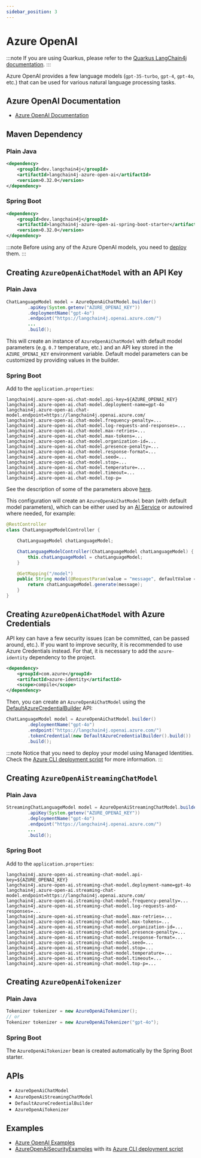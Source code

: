 ```yaml
---
sidebar_position: 3
---
```


# Azure OpenAI

:::note
If you are using Quarkus, please refer to the
[Quarkus LangChain4j documentation](https://docs.quarkiverse.io/quarkus-langchain4j/dev/openai.html#_azure_openai).
:::

Azure OpenAI provides a few language models (`gpt-35-turbo`, `gpt-4`, `gpt-4o`, etc.)
that can be used for various natural language processing tasks.


## Azure OpenAI Documentation

- [Azure OpenAI Documentation](https://learn.microsoft.com/en-us/azure/ai-services/openai/)

## Maven Dependency

### Plain Java

```xml
<dependency>
    <groupId>dev.langchain4j</groupId>
    <artifactId>langchain4j-azure-open-ai</artifactId>
    <version>0.32.0</version>
</dependency>
```

### Spring Boot

```xml
<dependency>
    <groupId>dev.langchain4j</groupId>
    <artifactId>langchain4j-azure-open-ai-spring-boot-starter</artifactId>
    <version>0.32.0</version>
</dependency>
```

:::note
Before using any of the Azure OpenAI models, you need to [deploy](https://learn.microsoft.com/en-us/azure/ai-services/openai/how-to/create-resource?pivots=web-portal) them.
:::

## Creating `AzureOpenAiChatModel` with an API Key

### Plain Java

```java
ChatLanguageModel model = AzureOpenAiChatModel.builder()
        .apiKey(System.getenv("AZURE_OPENAI_KEY"))
        .deploymentName("gpt-4o")
        .endpoint("https://langchain4j.openai.azure.com/")
        ...
        .build();
```

This will create an instance of `AzureOpenAiChatModel` with default model parameters (e.g. `0.7` temperature, etc.)
and an API key stored in the `AZURE_OPENAI_KEY` environment variable.
Default model parameters can be customized by providing values in the builder.

### Spring Boot

Add to the `application.properties`:
```properties
langchain4j.azure-open-ai.chat-model.api-key=${AZURE_OPENAI_KEY}
langchain4j.azure-open-ai.chat-model.deployment-name=gpt-4o
langchain4j.azure-open-ai.chat-model.endpoint=https://langchain4j.openai.azure.com/
langchain4j.azure-open-ai.chat-model.frequency-penalty=...
langchain4j.azure-open-ai.chat-model.log-requests-and-responses=...
langchain4j.azure-open-ai.chat-model.max-retries=...
langchain4j.azure-open-ai.chat-model.max-tokens=...
langchain4j.azure-open-ai.chat-model.organization-id=...
langchain4j.azure-open-ai.chat-model.presence-penalty=...
langchain4j.azure-open-ai.chat-model.response-format=...
langchain4j.azure-open-ai.chat-model.seed=...
langchain4j.azure-open-ai.chat-model.stop=...
langchain4j.azure-open-ai.chat-model.temperature=...
langchain4j.azure-open-ai.chat-model.timeout=...
langchain4j.azure-open-ai.chat-model.top-p=
```
See the description of some of the parameters above [here](https://learn.microsoft.com/en-us/azure/ai-services/openai/reference#completions).

This configuration will create an `AzureOpenAiChatModel` bean (with default model parameters),
which can be either used by an [AI Service](https://docs.langchain4j.dev/tutorials/spring-boot-integration/#langchain4j-spring-boot-starter)
or autowired where needed, for example:

```java
@RestController
class ChatLanguageModelController {

    ChatLanguageModel chatLanguageModel;

    ChatLanguageModelController(ChatLanguageModel chatLanguageModel) {
        this.chatLanguageModel = chatLanguageModel;
    }

    @GetMapping("/model")
    public String model(@RequestParam(value = "message", defaultValue = "Hello") String message) {
        return chatLanguageModel.generate(message);
    }
}
```

## Creating `AzureOpenAiChatModel` with Azure Credentials

API key can have a few security issues (can be committed, can be passed around, etc.).
If you want to improve security, it is recommended to use Azure Credentials instead.
For that, it is necessary to add the `azure-identity` dependency to the project.

```xml
<dependency>
    <groupId>com.azure</groupId>
    <artifactId>azure-identity</artifactId>
    <scope>compile</scope>
</dependency>
```

Then, you can create an `AzureOpenAiChatModel` using the [DefaultAzureCredentialBuilder](https://learn.microsoft.com/en-us/java/api/com.azure.identity.defaultazurecredentialbuilder?view=azure-java-stable) API:  

```java
ChatLanguageModel model = AzureOpenAiChatModel.builder()
        .deploymentName("gpt-4o")
        .endpoint("https://langchain4j.openai.azure.com/")
        .tokenCredential(new DefaultAzureCredentialBuilder().build())
        .build();
```

:::note
Notice that you need to deploy your model using Managed Identities. Check the [Azure CLI deployment script](https://github.com/langchain4j/langchain4j-examples/blob/main/azure-open-ai-examples/src/main/script/deploy-azure-openai-security.sh) for more information.
:::


## Creating `AzureOpenAiStreamingChatModel`

### Plain Java
```java
StreamingChatLanguageModel model = AzureOpenAiStreamingChatModel.builder()
        .apiKey(System.getenv("AZURE_OPENAI_KEY"))
        .deploymentName("gpt-4o")
        .endpoint("https://langchain4j.openai.azure.com/")
        ...
        .build();
```

### Spring Boot
Add to the `application.properties`:
```properties
langchain4j.azure-open-ai.streaming-chat-model.api-key=${AZURE_OPENAI_KEY}
langchain4j.azure-open-ai.streaming-chat-model.deployment-name=gpt-4o
langchain4j.azure-open-ai.streaming-chat-model.endpoint=https://langchain4j.openai.azure.com/
langchain4j.azure-open-ai.streaming-chat-model.frequency-penalty=...
langchain4j.azure-open-ai.streaming-chat-model.log-requests-and-responses=...
langchain4j.azure-open-ai.streaming-chat-model.max-retries=...
langchain4j.azure-open-ai.streaming-chat-model.max-tokens=...
langchain4j.azure-open-ai.streaming-chat-model.organization-id=...
langchain4j.azure-open-ai.streaming-chat-model.presence-penalty=...
langchain4j.azure-open-ai.streaming-chat-model.response-format=...
langchain4j.azure-open-ai.streaming-chat-model.seed=...
langchain4j.azure-open-ai.streaming-chat-model.stop=...
langchain4j.azure-open-ai.streaming-chat-model.temperature=...
langchain4j.azure-open-ai.streaming-chat-model.timeout=...
langchain4j.azure-open-ai.streaming-chat-model.top-p=...
```


## Creating `AzureOpenAiTokenizer`

### Plain Java
```java
Tokenizer tokenizer = new AzureOpenAiTokenizer();
// or
Tokenizer tokenizer = new AzureOpenAiTokenizer("gpt-4o");
```

### Spring Boot
The `AzureOpenAiTokenizer` bean is created automatically by the Spring Boot starter.


## APIs

- `AzureOpenAiChatModel`
- `AzureOpenAiStreamingChatModel`
- `DefaultAzureCredentialBuilder`
- `AzureOpenAiTokenizer`


## Examples

- [Azure OpenAI Examples](https://github.com/langchain4j/langchain4j-examples/tree/main/azure-open-ai-examples/src/main/java)
- [AzureOpenAiSecurityExamples](https://github.com/langchain4j/langchain4j-examples/blob/main/azure-open-ai-examples/src/main/java/AzureOpenAiSecurityExamples.java) with its [Azure CLI deployment script](https://github.com/langchain4j/langchain4j-examples/blob/main/azure-open-ai-examples/src/main/script/deploy-azure-openai-security.sh)
